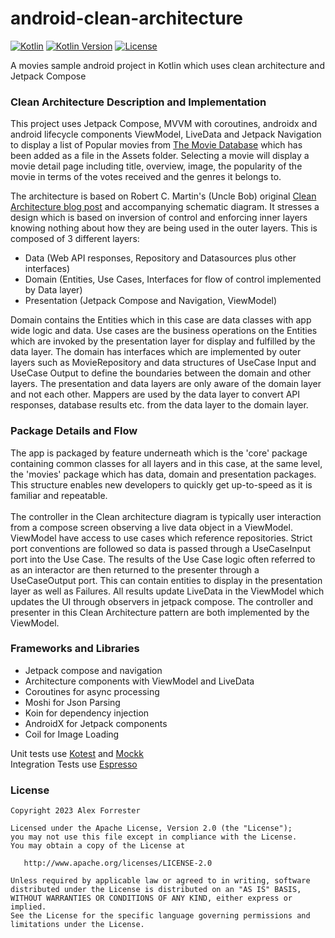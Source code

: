 # android-clean-architecture

[![Kotlin](https://kotlin.link/awesome-kotlin.svg)](https://kotlinlang.org/)
[![Kotlin Version](https://img.shields.io/badge/kotlin-1.9.20-blue.svg)](http://kotlinlang.org/)
[![License](https://img.shields.io/badge/License-Apache%202.0-blue.svg)](https://opensource.org/licenses/Apache-2.0)

A movies sample android project in Kotlin which uses clean architecture and Jetpack Compose

### Clean Architecture Description and Implementation

This project uses Jetpack Compose, MVVM with coroutines, androidx and android lifecycle components ViewModel, LiveData and Jetpack Navigation to display a list of Popular movies from [The Movie Database](https://www.themoviedb.org) which has been added as a file in the Assets folder. Selecting a movie will display a movie detail page including title, overview, image, the popularity of the movie in terms of the votes received and the genres it belongs to.

The architecture is based on Robert C. Martin's (Uncle Bob) original [Clean Architecture blog post](https://blog.cleancoder.com/uncle-bob/2012/08/13/the-clean-architecture.html) and accompanying schematic diagram. It stresses a design which is based on inversion of control and enforcing inner layers knowing nothing about how they are being used in the outer layers. This is composed of 3 different layers:

* Data (Web API responses, Repository and Datasources plus other interfaces)
* Domain (Entities, Use Cases, Interfaces for flow of control implemented by Data layer)
* Presentation (Jetpack Compose and Navigation, ViewModel)

Domain contains the Entities which in this case are data classes with app wide logic and data. Use cases are the business operations on the Entities which are invoked by the presentation layer for display and fulfilled by the data layer. The domain has interfaces which are implemented by outer layers such as MovieRepository and data structures of UseCase Input and UseCase Output to define the boundaries between the domain and other layers.
The presentation and data layers are only aware of the domain layer and not each other. Mappers are used by the data layer to convert API responses, database results etc. from the data layer to the domain layer.

### Package Details and Flow

The app is packaged by feature underneath which is the 'core' package containing common classes for all layers and in this case, at the same level, the 'movies' package which has data, domain and presentation packages. This structure enables new developers to quickly get up-to-speed as it is familiar and repeatable.
\
\
The controller in the Clean architecture diagram is typically user interaction from a compose screen observing a live data object in a ViewModel. ViewModel have access to use cases which reference repositories. Strict port conventions are followed so data is passed through a UseCaseInput port into the Use Case. The results of the Use Case logic often referred to as an interactor are then returned to the presenter through a UseCaseOutput port. This can contain entities to display in the presentation layer as well as Failures. All results update LiveData in the ViewModel which updates the UI through observers in jetpack compose.
The controller and presenter in this Clean Architecture pattern are both implemented by the ViewModel.

### Frameworks and Libraries

* Jetpack compose and navigation
* Architecture components with ViewModel and LiveData
* Coroutines for async processing
* Moshi for Json Parsing
* Koin for dependency injection
* AndroidX for Jetpack components
* Coil for Image Loading

Unit tests use [Kotest](https://kotest.io/) and [Mockk](https://github.com/mockk/mockk)\
Integration Tests use [Espresso](https://developer.android.com/training/testing/espresso)

### License

    Copyright 2023 Alex Forrester

    Licensed under the Apache License, Version 2.0 (the "License");
    you may not use this file except in compliance with the License.
    You may obtain a copy of the License at

       http://www.apache.org/licenses/LICENSE-2.0

    Unless required by applicable law or agreed to in writing, software
    distributed under the License is distributed on an "AS IS" BASIS,
    WITHOUT WARRANTIES OR CONDITIONS OF ANY KIND, either express or implied.
    See the License for the specific language governing permissions and
    limitations under the License.


